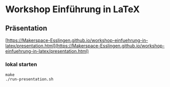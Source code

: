 # Workshop Einführung in LaTeX

## Präsentation
[https://Makerspace-Esslingen.github.io/workshop-einfuehrung-in-latex/presentation.html](https://Makerspace-Esslingen.github.io/workshop-einfuehrung-in-latex/presentation.html)
### lokal starten
```
make
./run-presentation.sh
```
